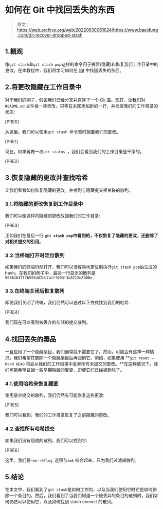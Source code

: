 # 如何在 Git 中找回丢失的东西

> 原文：<https://web.archive.org/web/20220930061024/https://www.baeldung.com/git-recover-dropped-stash>

## 1.概观

像`git stash`和`git stash pop`这样的命令用于搁置(隐藏)和恢复我们工作目录中的更改。在本教程中，我们将学习如何在 [Git](/web/20220909210247/https://www.baeldung.com/git-guide) 中找回丢失的东西。

## 2.将更改隐藏在工作目录中

对于我们的例子，假设我们已经分叉并克隆了一个 [Git 库](https://web.archive.org/web/20220909210247/https://github.com/eugenp/tutorials)。现在，让我们对`README.md` 文件做一些修改，只需在末尾添加新的一行，并检查我们的工作目录的状态:

[PRE0]

从这里，我们可以使用`git stash `命令暂时搁置我们的更改。

[PRE1]

现在，如果再做一次`git status `，我们会看到我们的工作目录是干净的。

[PRE2]

## 3.恢复隐藏的更改并查找哈希

让我们看看如何恢复隐藏的更改，并找到与隐藏提交相关联的散列。

### 3.1.将隐藏的更改恢复到工作目录中

我们可以像这样将隐藏的更改放回我们的工作目录:

[PRE3]

正如我们在最后一行 **`git stash pop`中看到的，不仅恢复了隐藏的更改，还删除了对相关提交的引用**。

### 3.2.当终端打开时定位散列

如果我们的终端仍然打开，我们可以很容易地定位到执行`git stash pop`后生成的 hash。在我们的例子中，最后一行显示的散列是`59861637f7b599d87cb7a1ff003f1b0212e8908e.`

### 3.3.在终端关闭后恢复散列

即使我们关闭了终端，我们仍然可以通过以下方式找到我们的哈希:

[PRE4]

我们现在可以看到被丢弃的存储的提交散列。

## 4.找回丢失的毒品

一旦应用了一个隐藏条目，我们通常就不需要它了。然而，可能会有这样一种情况，我们希望在删除一个隐藏条目后再回到它。例如，如果使用 **`git reset –hard HEAD` 将会从我们的工作目录中丢弃所有未提交的更改。**在这种情况下，我们可能希望召回一些早期隐藏的变更，即使它们已经被删除了。

### 4.1.使用哈希来恢复藏匿

使用悬空提交的散列，我们仍然有可能恢复这些更改:

[PRE5]

我们可以看到，我们的工作目录恢复了之前隐藏的更改。

### 4.2.查找所有哈希提交

如果我们没有现成的散列，我们可以找到它:

[PRE6]

这里，我们将`–no-reflog `选项与`awk` 结合起来，只为我们过滤掉散列。

## 5.结论

在本文中，我们看到了`git stash`是如何工作的，以及当我们使用它时它是如何删除一个条目的。然后，我们看到了当我们知道一个被丢弃的条目的散列时，我们如何仍然可以使用它，以及如何找到 stash commit 的散列。
